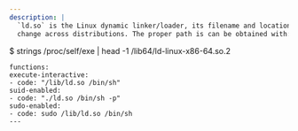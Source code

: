 ```yaml
---
description: |
  `ld.so` is the Linux dynamic linker/loader, its filename and location might
  change across distributions. The proper path is can be obtained with:

  ```
  $ strings /proc/self/exe | head -1
  /lib64/ld-linux-x86-64.so.2
  ```
functions:
  execute-interactive:
  - code: "/lib/ld.so /bin/sh"
  suid-enabled:
  - code: "./ld.so /bin/sh -p"
  sudo-enabled:
  - code: sudo /lib/ld.so /bin/sh
---
```

